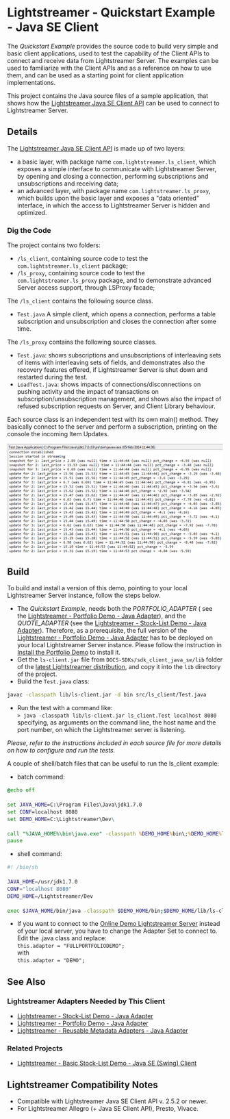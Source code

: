 # Lightstreamer - Quickstart Example - Java SE Client 
<!-- START DESCRIPTION lightstreamer-example-quickstart-client-java -->

The *Quickstart Example* provides the source code to build very simple and basic client applications, used to test the capability of the Client APIs to connect and receive data from Lightstreamer Server. The examples can be used to familiarize with the Client APIs and as a reference on how to use them, and can be used as a starting point for client application implementations.

This project contains the Java source files of a sample application, that shows how the [Lightstreamer Java SE Client API](http://www.lightstreamer.com/docs/client_javase_api/index.html) can be used to connect to Lightstreamer Server.

<!-- END DESCRIPTION lightstreamer-example-quickstart-client-java -->

## Details

The [Lightstreamer Java SE Client API](http://www.lightstreamer.com/docs/client_javase_api/index.html) is made up of two layers: 
* a basic layer, with package name `com.lightstreamer.ls_client`, which exposes a simple interface to communicate with Lightstreamer Server, by opening and closing a connection, performing subscriptions and unsubscriptions and receiving data;
* an advanced layer, with package name `com.lightstreamer.ls_proxy`, which builds upon the basic layer and exposes a "data oriented" interface, in which the access to Lightstreamer Server is hidden and optimized.

### Dig the Code

The project contains two folders: 
* `/ls_client`, containing source code to test the `com.lightstreamer.ls_client` package;
* `/ls_proxy`, containing source code to test the `com.lightstreamer.ls_proxy` package, and to demonstrate advanced Server access support, through LSProxy facade;
 
The `/ls_client` contains the following source class.
* `Test.java` A simple client, which opens a connection, performs a table subscription and unsubscription and closes the connection after some time.

The `/ls_proxy` contains the following source classes.
* `Test.java`: shows subscriptions and unsubscriptions of interleaving sets of items with interleaving sets of fields, and demonstrates also the recovery features offered, if Lightstreamer Server is shut down and restarted during the test.
* `LoadTest.java`: shows impacts of connections/disconnections on pushing activity and the impact of transactions on subscription/unsubscription management, and shows also the impact of refused subscription requests on Server, and Client Library behaviour.

Each source class is an independent test with its own main() method. 
They basically connect to the server and perform a subscription, printing on the console the incoming Item Updates.

![Screenshot](screen_large.png)


## Build

To build and install a version of this demo, pointing to your local Lightstreamer Server instance, follow the steps below.

* The *Quickstart Example*, needs both the *PORTFOLIO_ADAPTER* ( see the [Lightstreamer - Portfolio Demo - Java Adapter](https://github.com/Weswit/Lightstreamer-example-Portfolio-adapter-java)), and the *QUOTE_ADAPTER* (see the [Lightstreamer - Stock-List Demo - Java Adapter](https://github.com/Weswit/Lightstreamer-example-StockList-adapter-java)). Therefore, as a prerequisite, the full version of the [Lightstreamer - Portfolio Demo - Java Adapter](https://github.com/Weswit/Lightstreamer-example-Portfolio-adapter-java) has to be deployed on your local Lightstreamer Server instance. Please follow the instruction in [Install the Portfolio Demo](https://github.com/Weswit/Lightstreamer-example-Portfolio-adapter-java#install-the-portfolio-demo) to install it.
* Get the `ls-client.jar` file from `DOCS-SDKs/sdk_client_java_se/lib` folder of the [latest Lightstreamer distribution](http://www.lightstreamer.com/download), and copy it into the `lib` directory of the project.
* Build the `Test.java` class:
```sh
javac -classpath lib/ls-client.jar -d bin src/ls_client/Test.java
```
* Run the test with a command like:<BR/>
`> java -classpath lib/ls-client.jar ls_client.Test localhost 8080`<BR/>
specifying, as arguments on the command line, the host name and the port number, on which the Lightstreamer server is listening.

*Please, refer to the instructions included in each source file for more details on how to configure and run the tests.*


A couple of shell/batch files that can be useful to run the ls_client example:
* batch command:

```cmd
@echo off

set JAVA_HOME=C:\Program Files\Java\jdk1.7.0
set CONF=localhost 8080
set DEMO_HOME=C:\Lightstreamer\Dev\

call "%JAVA_HOME%\bin\java.exe" -classpath %DEMO_HOME%bin\;%DEMO_HOME%lib\ls-client.jar ls_client.Test %CONF%
pause
```

* shell command:

```sh
#! /bin/sh

JAVA_HOME=/usr/jdk1.7.0
CONF="localhost 8080"
DEMO_HOME=/Lightstreamer/Dev

exec $JAVA_HOME/bin/java -classpath $DEMO_HOME/bin;$DEMO_HOME/lib/ls-client.jar ls_client.Test %CONF% $CONF
```

* If you want to connect to the [Online Demo Lightstreamer Server](http://push.lightstreamer.com/) instead of your local server, you have to change the Adapter Set to connect to. Edit the .java class and replace:<BR/>
`this.adapter = "FULLPORTFOLIODEMO";`<BR/>
with<BR/>
`this.adapter = "DEMO";`


## See Also 

### Lightstreamer Adapters Needed by This Client 
<!-- START RELATED_ENTRIES -->

* [Lightstreamer - Stock-List Demo - Java Adapter](https://github.com/Weswit/Lightstreamer-example-Stocklist-adapter-java)
* [Lightstreamer - Portfolio Demo - Java Adapter](https://github.com/Weswit/Lightstreamer-example-Portfolio-adapter-java)
* [Lightstreamer - Reusable Metadata Adapters - Java Adapter](https://github.com/Weswit/Lightstreamer-example-ReusableMetadata-adapter-java)

<!-- END RELATED_ENTRIES -->

### Related Projects

* [Lightstreamer - Basic Stock-List Demo - Java SE (Swing) Client](https://github.com/Weswit/Lightstreamer-example-StockList-client-java)

## Lightstreamer Compatibility Notes 

- Compatible with Lightstreamer Java SE Client API v. 2.5.2 or newer.
- For Lightstreamer Allegro (+ Java SE Client API), Presto, Vivace.

